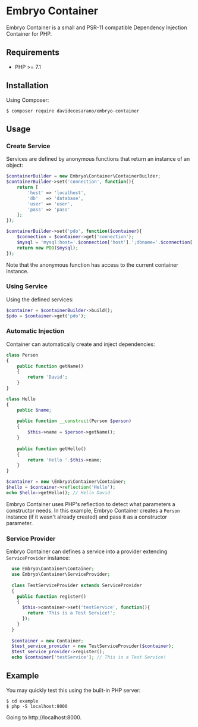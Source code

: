 # Embryo Container
Embryo Container is a small and PSR-11 compatible Dependency Injection Container for PHP.

## Requirements
* PHP >= 7.1

## Installation
Using Composer:
```
$ composer require davidecesarano/embryo-container
```

## Usage

### Create Service
Services are defined by anonymous functions that return an instance of an object:
```php
$containerBuilder = new Embryo\Container\ContainerBuilder;
$containerBuilder->set('connection', function(){
    return [
        'host' => 'localhost',
        'db'   => 'database',
        'user' => 'user',
        'pass' => 'pass'
    ];
});

$containerBuilder->set('pdo', function($container){
    $connection = $container->get('connection');
    $mysql = 'mysql:host='.$connection['host'].';dbname='.$connection['db'], $connection['user'], $connection['pass']);
    return new PDO($mysql);
});
```
Note that the anonymous function has access to the current container instance.

### Using Service
Using the defined services:
```php
$container = $containerBuilder->build();
$pdo = $container->get('pdo');
```

### Automatic Injection
Container can automatically create and inject dependencies:
```php
class Person
{
    public function getName()
    {
        return 'David';
    }
}

class Hello
{
    public $name;
    
    public function __construct(Person $person)
    {
        $this->name = $person->getName();
    }
    
    public function getHello()
    {
        return 'Hello '.$this->name;
    }
}

$container = new \Embryo\Container\Container;
$hello = $container->reflection('Hello');
echo $hello->getHello(); // Hello David
```
Embryo Container uses PHP's reflection to detect what parameters a constructor needs. In this example, Embryo Container creates a `Person` instance (if it wasn't already created) and pass it as a constructor parameter.

### Service Provider
Embryo Container can defines a service into a provider extending `ServiceProvider` instance:
```php
  use Embryo\Container\Container;
  use Embryo\Container\ServiceProvider;
  
  class TestServiceProvider extends ServiceProvider 
  {
    public function register()
    {
      $this->container->set('testService', function(){
        return 'This is a Test Service!';
      });
    }
  }
  
  $container = new Container;
  $test_service_provider = new TestServiceProvider($container);
  $test_service_provider->register();
  echo $container['testService']; // This is a Test Service!
```

## Example
You may quickly test this using the built-in PHP server:
```
$ cd example
$ php -S localhost:8000
```
Going to http://localhost:8000.